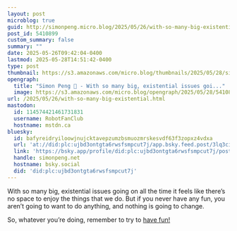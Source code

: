 ```yaml
---
layout: post
microblog: true
guid: http://simonpeng.micro.blog/2025/05/26/with-so-many-big-existential.html
post_id: 5410899
custom_summary: false
summary: ""
date: 2025-05-26T09:42:04-0400
lastmod: 2025-05-28T14:51:42-0400
type: post
thumbnail: https://s3.amazonaws.com/micro.blog/thumbnails/2025/05/28/simonpeng.net/0938ddb509ddb751261f559537682b61.png
opengraph:
  title: "Simon Peng 🐒 - With so many big, existential issues goi..."
  image: https://s3.amazonaws.com/micro.blog/opengraph/2025/05/28/5410899.png
url: /2025/05/26/with-so-many-big-existential.html
mastodon:
  id: 114574421461731831
  username: RobotFanClub
  hostname: mstdn.ca
bluesky:
  id: bafyreidryiloowjnujcktavepzumzbsmuozmrskesvdf63f3zopxz4vdxa
  url: 'at://did:plc:ujbd3ontgta6rwsfsmpcut7j/app.bsky.feed.post/3lq3cirgtap2w'
  link: 'https://bsky.app/profile/did:plc:ujbd3ontgta6rwsfsmpcut7j/post/3lq3cirgtap2w'
  handle: simonpeng.net
  hostname: bsky.social
  did: 'did:plc:ujbd3ontgta6rwsfsmpcut7j'
---
```

With so many big, existential issues going on all the time it feels like there’s no space to enjoy the things that we do. But if you never have any fun, you aren’t going to want to do anything, and nothing is going to change. 

So, whatever you’re doing, remember to try to [have fun!](https://www.everyonescreative.net/p/this-is-the-secret-to-actually-making)
